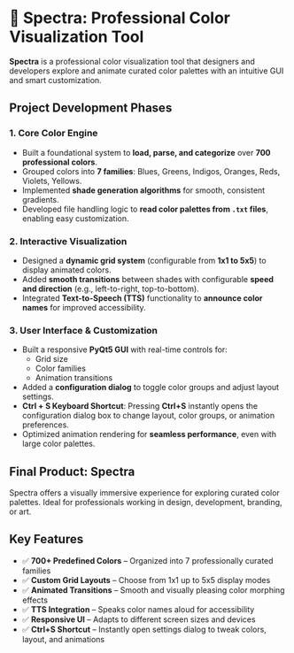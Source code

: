# 🌈 Spectra: Professional Color Visualization Tool

**Spectra** is a professional color visualization tool that designers and developers explore and animate curated color palettes with an intuitive GUI and smart customization.

##  Project Development Phases

### 1. Core Color Engine
- Built a foundational system to **load, parse, and categorize** over **700 professional colors**.
- Grouped colors into **7 families**: Blues, Greens, Indigos, Oranges, Reds, Violets, Yellows.
- Implemented **shade generation algorithms** for smooth, consistent gradients.
- Developed file handling logic to **read color palettes from `.txt` files**, enabling easy customization.

### 2. Interactive Visualization
- Designed a **dynamic grid system** (configurable from **1x1 to 5x5**) to display animated colors.
- Added **smooth transitions** between shades with configurable **speed and direction** (e.g., left-to-right, top-to-bottom).
- Integrated **Text-to-Speech (TTS)** functionality to **announce color names** for improved accessibility.

### 3. User Interface & Customization
- Built a responsive **PyQt5 GUI** with real-time controls for:
  - Grid size
  - Color families
  - Animation transitions
- Added a **configuration dialog** to toggle color groups and adjust layout settings.
- **Ctrl + S Keyboard Shortcut**: Pressing **Ctrl+S** instantly opens the configuration dialog box to change layout, color groups, or animation preferences.
- Optimized animation rendering for **seamless performance**, even with large color palettes.


## Final Product: Spectra

Spectra offers a visually immersive experience for exploring curated color palettes. Ideal for professionals working in design, development, branding, or art.


## Key Features

- ✅ **700+ Predefined Colors** – Organized into 7 professionally curated families  
- ✅ **Custom Grid Layouts** – Choose from 1x1 up to 5x5 display modes  
- ✅ **Animated Transitions** – Smooth and visually pleasing color morphing effects  
- ✅ **TTS Integration** – Speaks color names aloud for accessibility  
- ✅ **Responsive UI** – Adapts to different screen sizes and devices  
- ✅ **Ctrl+S Shortcut** – Instantly open settings dialog to tweak colors, layout, and animations  

